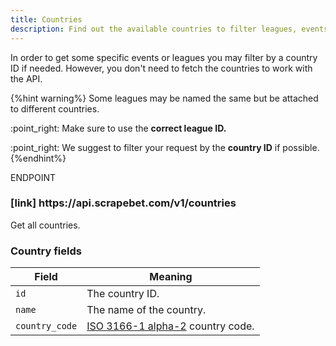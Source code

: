 ```yaml
---
title: Countries
description: Find out the available countries to filter leagues, events and teams.
---
```

In order to get some specific events or leagues you may filter by a country ID if needed. However, you don't need to fetch the countries to work with the API.

{%hint warning%}
Some leagues may be named the same but be attached to different countries.&#x20;

:point\_right: Make sure to use the **correct league ID.**

:point\_right: We suggest to filter your request by the **country ID** if possible.
{%endhint%}

<div class="card endpoint">
  <span class="ribbon"><span>ENDPOINT</span></span>
  <div class="card-body">
    <h3>[link] https://api.scrapebet.com/v1/countries</h3>
    <div class="desc lead">Get all countries.</div>
  </div>
</div>

### Country fields

| Field          | Meaning                                                                                                                     |
| -------------- | --------------------------------------------------------------------------------------------------------------------------- |
| `id`           | The country ID.                                                                                                             |
| `name`         | The name of the country.                                                                                                    |
| `country_code` | [ISO 3166-1 alpha-2](https://en.wikipedia.org/wiki/ISO\_3166-1\_alpha-2#Officially\_assigned\_code\_elements) country code. |
